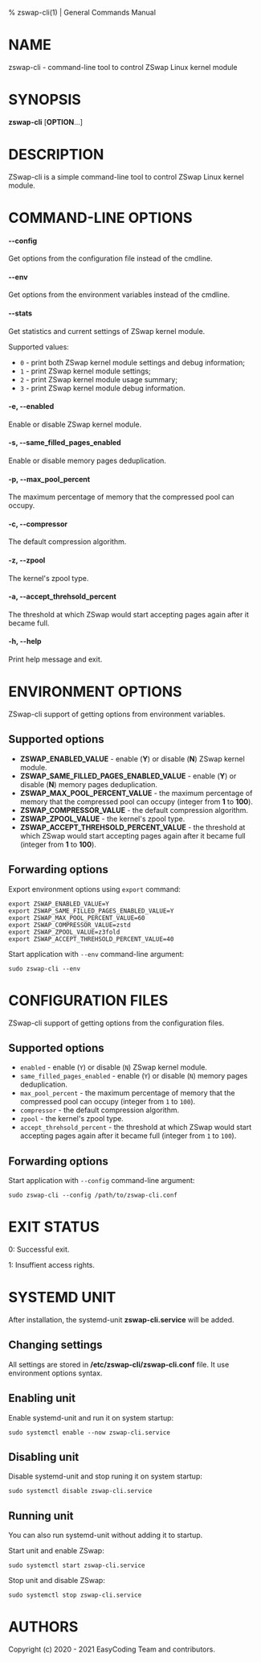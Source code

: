 % zswap-cli(1) | General Commands Manual

# NAME

zswap-cli - command-line tool to control ZSwap Linux kernel module

# SYNOPSIS

**zswap-cli** [**OPTION**...]

# DESCRIPTION

ZSwap-cli is a simple command-line tool to control ZSwap Linux kernel module.

# COMMAND-LINE OPTIONS

#### \-\-config
Get options from the configuration file instead of the cmdline.

#### \-\-env
Get options from the environment variables instead of the cmdline.

#### \-\-stats
Get statistics and current settings of ZSwap kernel module.

Supported values:

  * `0` - print both ZSwap kernel module settings and debug information;
  * `1` - print ZSwap kernel module settings;
  * `2` - print ZSwap kernel module usage summary;
  * `3` - print  ZSwap kernel module debug information.

#### -e, \-\-enabled
Enable or disable ZSwap kernel module.

#### -s, \-\-same_filled_pages_enabled
Enable or disable memory pages deduplication.

#### -p, \-\-max_pool_percent
The maximum percentage of memory that the compressed pool can occupy.

#### -c, \-\-compressor
The default compression algorithm.

#### -z, \-\-zpool
The kernel's zpool type.

#### -a, \-\-accept_threhsold_percent
The threshold at which ZSwap would start accepting pages again after it became full.

#### -h, \-\-help
Print help message and exit.

# ENVIRONMENT OPTIONS

ZSwap-cli support of getting options from environment variables.

## Supported options

  * **ZSWAP_ENABLED_VALUE** - enable (**Y**) or disable (**N**) ZSwap kernel module.
  * **ZSWAP_SAME_FILLED_PAGES_ENABLED_VALUE** - enable (**Y**) or disable (**N**) memory pages deduplication.
  * **ZSWAP_MAX_POOL_PERCENT_VALUE** - the maximum percentage of memory that the compressed pool can occupy (integer from **1** to **100**).
  * **ZSWAP_COMPRESSOR_VALUE** - the default compression algorithm.
  * **ZSWAP_ZPOOL_VALUE** - the kernel's zpool type.
  * **ZSWAP_ACCEPT_THREHSOLD_PERCENT_VALUE** - the threshold at which ZSwap would start accepting pages again after it became full (integer from **1** to **100**).

## Forwarding options

Export environment options using `export` command:

```
export ZSWAP_ENABLED_VALUE=Y
export ZSWAP_SAME_FILLED_PAGES_ENABLED_VALUE=Y
export ZSWAP_MAX_POOL_PERCENT_VALUE=60
export ZSWAP_COMPRESSOR_VALUE=zstd
export ZSWAP_ZPOOL_VALUE=z3fold
export ZSWAP_ACCEPT_THREHSOLD_PERCENT_VALUE=40
```

Start application with `--env` command-line argument:

```
sudo zswap-cli --env
```

# CONFIGURATION FILES

ZSwap-cli support of getting options from the configuration files.

## Supported options

  * `enabled` - enable (`Y`) or disable (`N`) ZSwap kernel module.
  * `same_filled_pages_enabled` - enable (`Y`) or disable (`N`) memory pages deduplication.
  * `max_pool_percent` - the maximum percentage of memory that the compressed pool can occupy (integer from `1` to `100`).
  * `compressor` - the default compression algorithm.
  * `zpool` - the kernel's zpool type.
  * `accept_threhsold_percent` - the threshold at which ZSwap would start accepting pages again after it became full (integer from `1` to `100`).

## Forwarding options

Start application with `--config` command-line argument:

```
sudo zswap-cli --config /path/to/zswap-cli.conf
```

# EXIT STATUS

0: Successful exit.

1: Insuffient access rights.

# SYSTEMD UNIT

After installation, the systemd-unit **zswap-cli.service** will be added.

## Changing settings

All settings are stored in **/etc/zswap-cli/zswap-cli.conf** file. It use environment options syntax.

## Enabling unit

Enable systemd-unit and run it on system startup:

```
sudo systemctl enable --now zswap-cli.service
```

## Disabling unit

Disable systemd-unit and stop runing it on system startup:

```
sudo systemctl disable zswap-cli.service
```

## Running unit

You can also run systemd-unit without adding it to startup.

Start unit and enable ZSwap:

```
sudo systemctl start zswap-cli.service
```

Stop unit and disable ZSwap:

```
sudo systemctl stop zswap-cli.service
```

# AUTHORS

Copyright (c) 2020 - 2021 EasyCoding Team and contributors.
